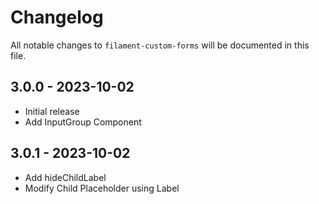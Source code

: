# Changelog

All notable changes to `filament-custom-forms` will be documented in this file.

## 3.0.0 - 2023-10-02

- Initial release
- Add InputGroup Component

## 3.0.1 - 2023-10-02
- Add hideChildLabel
- Modify Child Placeholder using Label
